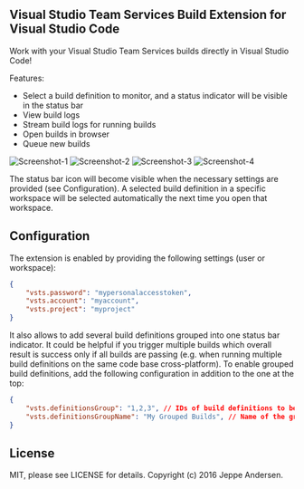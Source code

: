 ## Visual Studio Team Services Build Extension for Visual Studio Code
Work with your Visual Studio Team Services builds directly in Visual Studio Code!

Features:
- Select a build definition to monitor, and a status indicator will be visible in the status bar
- View build logs
- Stream build logs for running builds
- Open builds in browser
- Queue new builds  

![Screenshot-1](assets/vscode-selection.png)
![Screenshot-2](assets/vscode-status.png)
![Screenshot-3](assets/vscode-logs.png)
![Screenshot-4](assets/vscode-logs-streaming.gif)


The status bar icon will become visible when the necessary settings are provided (see Configuration).
A selected build definition in a specific workspace will be selected automatically the next time you open that workspace.

## Configuration
The extension is enabled by providing the following settings (user or workspace):

```json
{
    "vsts.password": "mypersonalaccesstoken",
    "vsts.account": "myaccount",
    "vsts.project": "myproject"
}
```

It also allows to add several build definitions grouped into one status bar indicator. It could be helpful if you trigger multiple builds which overall result is success only if all builds are passing (e.g. when running multiple build definitions on the same code base cross-platform). To enable grouped build definitions, add the following configuration in addition to the one at the top:

```json
{
    "vsts.definitionsGroup": "1,2,3", // IDs of build definitions to be grouped, separated with a comma
    "vsts.definitionsGroupName": "My Grouped Builds", // Name of the grouped build definitions
}
```

## License
MIT, please see LICENSE for details. Copyright (c) 2016 Jeppe Andersen.